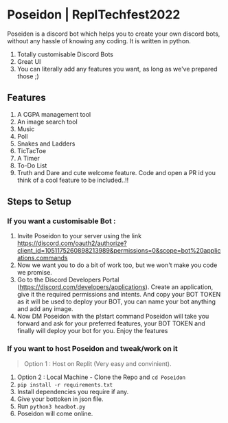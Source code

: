 # Poseidon | ReplTechfest2022
Poseiden is a discord bot which helps you to create your own discord bots, without any hassle of knowing any coding. It is written in python.
1. Totally customisable Discord Bots
2. Great UI
3. You can literally add any features you want, as long as we've prepared those ;)

## Features

1. A CGPA management tool
2. An image search tool
3. Music
4. Poll
5. Snakes and Ladders
6. TicTacToe
7. A Timer
8. To-Do List
9. Truth and Dare
and cute welcome feature.
Code and open a PR id you think of a cool feature to be included..!!

## Steps to Setup

### If you want a customisable Bot :
1. Invite Poseidon to your server using the link https://discord.com/oauth2/authorize?client_id=1051175260898213989&permissions=0&scope=bot%20applications.commands
2. Now we want you to do a bit of work too, but we won't make you code we promise.
4. Go to the Discord Developers Portal (https://discord.com/developers/applications). Create an application, give it the required permissions and intents. And copy your BOT TOKEN as it will be used to deploy your BOT, you can name your bot anything and add any image.
5. Now DM Poseidon with the p!start command
Poseidon will take you forward and ask for your preferred features, your BOT TOKEN and finally will deploy your bot for you.
Enjoy the features

### If you want to host Poseidon and tweak/work on it
> Option 1 : Host on Replit (Very easy and convinient).
1. Option 2 : Local Machine - Clone the Repo and `cd Poseidon`
2. `pip install -r requirements.txt`
3. Install dependencies you require if any.
4. Give your bottoken in json file.
4. Run `python3 headbot.py`
4. Poseidon will come online.

